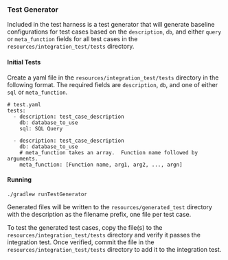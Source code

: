 ### Test Generator  
Included in the test harness is a test generator that will generate baseline configurations for test cases based on
the `description`, `db`, and either `query` or `meta_function` fields for all test cases in the 
`resources/integration_test/tests` directory.
#### Initial Tests
Create a yaml file in the `resources/integration_test/tests` directory in the following format.  The required fields 
are `description`, `db`, and one of either `sql` or `meta_function`.
```
# test.yaml
tests:
  - description: test_case_description
    db: database_to_use
    sql: SQL Query
    
  - description: test_case_description
    db: database_to_use
    # meta_function takes an array.  Function name followed by arguments.
    meta_function: [Function name, arg1, arg2, ..., argn]
```
#### Running  
```
./gradlew runTestGenerator  
```
Generated files will be written to the `resources/generated_test` directory with the description as the 
filename prefix, one file per test case.  

To test the generated test cases, copy the file(s) to the `resources/integration_test/tests` directory and verify it 
passes the integration test.  Once verified, commit the file in the `resources/integration_test/tests` directory to 
add it to the integration test.
